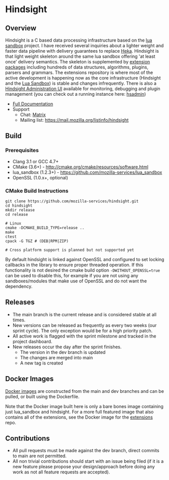 # Hindsight

## Overview

Hindsight is a C based data processing infrastructure based on the
[lua sandbox](https://github.com/mozilla-services/lua_sandbox) project.  I have
received several inquiries about a lighter weight and faster data pipeline with
delivery guarantees to replace [Heka](https://github.com/mozilla-services/heka).
Hindsight is that light weight skeleton around the same lua sandbox offering
'at least once' delivery semantics. The skeleton is supplemented by
[extension packages](https://mozilla-services.github.io/lua_sandbox_extensions)
including hundreds of data structures, algorithms, plugins, parsers and
grammars. The extensions repository is where most of the active development is
happening now as the core infrastructure (Hindsight and the [Lua Sandbox](https://github.com/mozilla-services/lua_sandbox))
is stable and changes infrequently.  There is also a [Hindsight Administration UI](https://github.com/mozilla-services/hindsight_admin)
available for monitoring, debugging and plugin management (you can check out a
running instance here: [hsadmin](https://hsadmin.trink.com/))

* [Full Documentation](http://mozilla-services.github.io/hindsight)
* Support
    * Chat: [Matrix](https://chat.mozilla.org/#/room/#hindsight:mozilla.org)
    * Mailing list: https://mail.mozilla.org/listinfo/hindsight

## Build

### Prerequisites

* Clang 3.1 or GCC 4.7+
* CMake (3.6+) - http://cmake.org/cmake/resources/software.html
* lua_sandbox (1.2.3+) - https://github.com/mozilla-services/lua_sandbox
* OpenSSL (1.0.x+, optional)

### CMake Build Instructions

    git clone https://github.com/mozilla-services/hindsight.git
    cd hindsight
    mkdir release
    cd release

    # Linux
    cmake -DCMAKE_BUILD_TYPE=release ..
    make
    ctest
    cpack -G TGZ # (DEB|RPM|ZIP)

    # Cross platform support is planned but not supported yet

By default hindsight is linked against OpenSSL and configured to set locking callbacks in the
library to ensure proper threaded operation. If this functionality is not desired the cmake
build option `-DWITHOUT_OPENSSL=true` can be used to disable this, for example if you are not
using any sandboxes/modules that make use of OpenSSL and do not want the dependency.

## Releases

* The main branch is the current release and is considered stable at all
  times.
* New versions can be released as frequently as every two weeks (our sprint
  cycle). The only exception would be for a high priority patch.
* All active work is flagged with the sprint milestone and tracked in the
  project dashboard.
* New releases occur the day after the sprint finishes.
  * The version in the dev branch is updated
  * The changes are merged into main
  * A new tag is created

## Docker Images

[Docker images](https://hub.docker.com/r/mozilla/hindsight/tags) are constructed from the
main and dev branches and can be pulled, or built using the Dockerfile.

Note that the Docker image built here is only a bare bones image containing just lua_sandbox
and hindsight. For a more full featured image that also contains all of the extensions, see
the Docker image for the [extensions](https://github.com/mozilla-services/lua_sandbox_extensions)
repo.

## Contributions

* All pull requests must be made against the dev branch, direct commits to
  main are not permitted.
* All non trivial contributions should start with an issue being filed (if it is
  a new feature please propose your design/approach before doing any work as not
  all feature requests are accepted).
